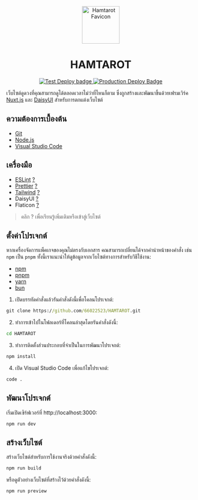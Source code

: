 <div align="center">
  <img src="./public/favicon.ico" width="100px" alt="Hamtarot Favicon" />
  <h1>HAMTAROT</h1>
  <a href="https://github.com/66022523/HAMTAROT/actions/workflows/test.yml">
    <img src="https://github.com/66022523/HAMTAROT/actions/workflows/test.yml/badge.svg" alt="Test Deploy badge" />
  </a>
  <a href="https://github.com/66022523/HAMTAROT/deployments/Production">
    <img src="https://img.shields.io/website-up-down-green-red/https/hamtarot.vercel.app.svg?label=Production%20Deploy" alt="Production Deploy Badge" />
  </a>
</div>

เว็บไซต์ดูดวงที่คุณสามารถดูได้ตลอดเวลาไม่ว่าที่ไหนก็ตาม ซึ่งถูกสร้างและพัฒนาขึ้นด้วยเฟรมเวิร์ค [Nuxt.js](https://nuxt.com/) และ [DaisyUI](https://daisyui.com/) สำหรับการตกแต่งเว็บไซต์

## ความต้องการเบื้องต้น

- [Git](https://git-scm.com/downloads)
- [Node.js](https://nodejs.org)
- [Visual Studio Code](https://code.visualstudio.com)

## เครื่องมือ

- [ESLint](https://marketplace.visualstudio.com/items?itemName=dbaeumer.vscode-eslint) [?](https://eslint.org/)
- [Prettier](https://marketplace.visualstudio.com/items?itemName=esbenp.prettier-vscode) [?](https://prettier.io/)
- [Tailwind](https://marketplace.visualstudio.com/items?itemName=bradlc.vscode-tailwindcss) [?](https://tailwindcss.com/)
- DaisyUI [?](https://daisyui.com/)
- Flaticon [?](https://www.flaticon.com/uicons/interface-icons)

> คลิก ? เพื่อเรียนรู้เพิ่มเติมหรือเข้าสู่เว็บไซต์

## ตั้งค่าโปรเจกต์

หากเครื่องจัดการแพ็คเกจของคุณไม่ตรงกับเอกสาร คณสามารถเปลี่ยนได้จากคำนำหน้าของคำสั่ง เช่น `npm` เป็น `pnpm` ทั้งนี้เราแนะนำให้ดูข้อมูลจากเว็บไซต์ทางการสำหรับวิธีใช้งาน:

- [npm](https://docs.npmjs.com/cli/)
- [pnpm](https://pnpm.io/pnpm-cli)
- [yarn](https://yarnpkg.com/getting-started/usage)
- [bun](https://bun.sh/docs)

1. เปิดบรรทัดคำสั่งแล้วรันคำสั่งดังนี้เพื่อโคลนโปรเจกต์:

```cmd
git clone https://github.com/66022523/HAMTAROT.git
```

2. ทำการเข้าไปในโฟลเดอร์ที่โคลนล่าสุดโดยรันคำสั่งดังนี้:

```cmd
cd HAMTAROT
```

3. ทำการติดตั้งส่วนประกอบที่จำเป็นในการพัฒนาโปรเจกต์:

```cmd
npm install
```

4. เปิด Visual Studio Code เพื่อแก้ไขโปรเจกต์:

```cmd
code .
```

## พัฒนาโปรเจกต์

เริ่มเปิดเซิร์ฟเวอร์ที่ http://localhost:3000:

```cmd
npm run dev
```

## สร้างเว็บไซต์

สร้างเว็บไซต์สำหรับการใช้งานจริงด้วยคำสั่งดังนี้:

```cmd
npm run build
```

หรือดูตัวอย่างเว็บไซต์ที่สร้างไว้ด้วยคำสั่งดังนี้:

```cmd
npm run preview
```
